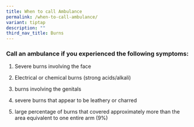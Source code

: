 ```yaml
---
title: When to call Ambulance
permalink: /when-to-call-ambulance/
variant: tiptap
description: ""
third_nav_title: Burns
---
```

<h3>Call an ambulance if you experienced the following symptoms:</h3>
<ol data-tight="true" class="tight">
<li>
<p>Severe burns involving the face</p>
</li>
<li>
<p>Electrical or chemical burns (strong acids/alkali)</p>
</li>
<li>
<p>burns involving the genitals</p>
</li>
<li>
<p>severe burns that appear to be leathery or charred</p>
</li>
<li>
<p>large percentage of burns that covered approximately more than the area
equivalent to one entire arm (9%)</p>
</li>
</ol>
<p></p>